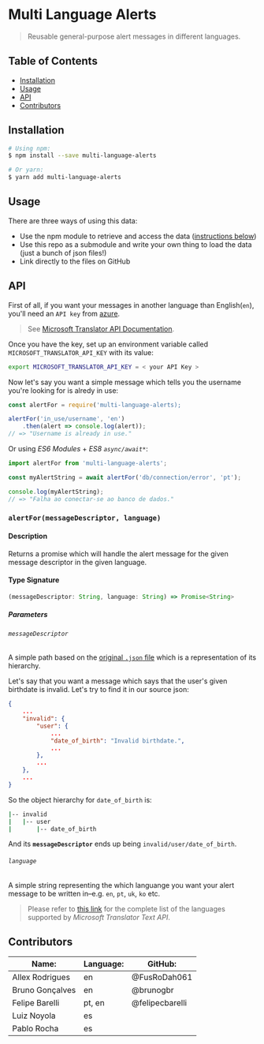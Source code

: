 # Multi Language Alerts

> Reusable general-purpose alert messages in different languages.

## Table of Contents

- [Installation](#installation)
- [Usage](#usage)
- [API](#api)
- [Contributors](#contributors)

## Installation

```sh
# Using npm:
$ npm install --save multi-language-alerts

# Or yarn:
$ yarn add multi-language-alerts
```

## Usage

There are three ways of using this data:

- Use the npm module to retrieve and access the data ([instructions below](#api))
- Use this repo as a submodule and write your own thing to load the data (just a bunch of json files!)
- Link directly to the files on GitHub

## API

First of all, if you want your messages in another language than English(`en`), you'll need an `API key` from [azure](portal.azure.com).

> See [Microsoft Translator API Documentation](http://www.aka.ms/TranslatorDevDocumentation).

Once you have the key, set up an environment variable called `MICROSOFT_TRANSLATOR_API_KEY` with its value:

```sh
export MICROSOFT_TRANSLATOR_API_KEY = < your API Key >
```

Now let's say you want a simple message which tells you the username you're looking for is alredy in use:

```js
const alertFor = require('multi-language-alerts);

alertFor('in_use/username', 'en')
	.then(alert => console.log(alert));
// => "Username is already in use."
```

Or using *ES6 Modules* + *ES8 `async/await*`*:

```js
import alertFor from 'multi-language-alerts';

const myAlertString = await alertFor('db/connection/error', 'pt');

console.log(myAlertString);
// => "Falha ao conectar-se ao banco de dados."
```

### `alertFor(messageDescriptor, language)`

#### Description

Returns a promise which will handle the alert message for the given message descriptor in the given language.

#### Type Signature

```typescript
(messageDescriptor: String, language: String) => Promise<String>
```

##### Parameters

###### `messageDescriptor`

A simple path based on the [original `.json` file](./src/data) which is a representation of its hierarchy.

Let's say that you want a message which says that the user's given birthdate is invalid. Let's try to find it in our source json:

```json
{
	...
	"invalid": {
		"user": {
			...
			"date_of_birth": "Invalid birthdate.",
			...
		},
		...
	},
	...
}
```

So the object hierarchy for `date_of_birth` is:

```sh
|-- invalid
|   |-- user
|       |-- date_of_birth
```

And its **`messageDescriptor`** ends up being `invalid/user/date_of_birth`.

###### `language`

A simple string representing the which languange you want your alert message to be written in–e.g. `en`, `pt`, `uk`, `ko` etc.

> Please refer to [this link](https://msdn.microsoft.com/en-us/library/hh456380.aspx) for the complete list of the languages supported by *Microsoft Translator Text API*.

## Contributors

| Name:                | Language: | GitHub:             |
|----------------------|-----------|---------------------|
| Allex Rodrigues      | en        | @FusRoDah061        |
| Bruno Gonçalves      | en        | @brunogbr           |
| Felipe Barelli       | pt, en    | @felipecbarelli     |
| Luiz Noyola          | es        |                     |
| Pablo Rocha          | es        |                     |

